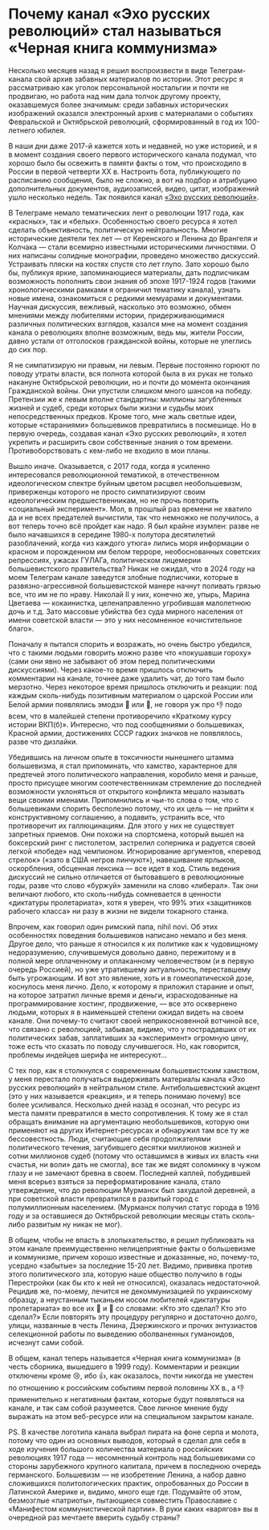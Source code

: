 # Почему канал «Эхо русских революций» стал называться «Черная книга коммунизма»

Несколько месяцев назад я решил воспроизвести в виде Телеграм-канала свой архив забавных материалов по истории. Этот ресурс я рассматриваю как уголок персональной ностальгии и почти не продвигаю, но работа над ним дала толчок другому проекту, оказавшемуся более значимым:  среди забавных исторических изображений оказался электронный архив с материалами о событиях Февральской и Октябрьской революций, сформированный в год их 100-летнего юбилея. 

В наши дни даже 2017-й кажется хоть и недавней, но уже историей, и я в момент создания своего первого исторического канала подумал, что хорошо было бы освежить в памяти факты о том, что происходило в России в первой четверти XX в.  Настроить бота, публикующего по расписанию сообщения, было не сложно, а вот на подбор и атрибуцию дополнительных документов, аудиозаписей, видео, цитат, изображений ушло несколько недель. Так появился канал [«Эхо русских революций»](https://t.me/channel_1917).

В Телеграме немало тематических лент о революции 1917 года, как «красных», так и «белых». Особенностью своего ресурса я хотел сделать объективность, политическую нейтральность. Многие исторические деятели  тех лет — от Керенского и Ленина до Врангеля и Колчака — стали всемирно известными историческими личностями. О них написаны солидные монографии, проведено множество дискуссий. Устраивать пляски на костях спустя сто лет глупо. Зато хорошо было бы, публикуя яркие, запоминающиеся материалы, дать подписчикам возможность пополнить свои знания об эпохе 1917-1924 годов (такими хронологическими рамками я ограничил тематику канала), узнать новые имена, ознакомиться с редкими мемуарами и документами. Научная дискуссия, вежливый, насколько это возможно, обмен мнениями между любителями истории, придерживающимися различных политических взглядов, казался мне на момент создания канала о революциях вполне возможным, ведь мы, жители России,  давно устали от отголосков гражданской войны, которые не улеглись до сих пор.

Я не симпатизирую ни правым, ни левым. Первые постоянно горюют по поводу утраты власти, вся полнота которой была в их руках не только накануне Октябрьской революции, но и почти до момента окончания Гражданской войны. Они упустили слишком много шансов на победу. Претензии же к левым вполне стандартны: миллионы загубленных жизней и судеб, среди которых были жизни и судьбы моих непосредственных предков. Кроме того, мне жаль светлые идеи, которые «стараниями» большевиков превратились в посмешище. Но в первую очередь, создавая канал «Эхо русских революций», я хотел укрепить и расширить свои собственные знания о том времени. Противоборствовать с кем-либо не входило в мои планы.

Вышло иначе. Оказывается, с 2017 года, когда я усиленно интересовался революционной тематикой, в отечественном идеологическом спектре буйным цветом расцвел необольшевизм, приверженцы которого не просто симпатизируют своим идеологическим предшественникам, но не прочь повторить «социальный эксперимент». Мол, в прошлый раз времени не хватило да и не всех предателей вычистили, так что немножко не получилось, а вот теперь точно всё пройдет как надо. Я был крайне изумлен: разве не было начавшихся в середине 1980-х полутора десятилетий разоблачений, когда «из каждого утюга» лились  моря информации о красном и порожденном им белом терроре, необоснованных советских репрессиях, ужасах ГУЛАГа, политическом лицемерии большевистского правительства? Никак не ожидал, что в 2024 году на моем Телеграм канале заведутся злобные подписчики, которые в развязно-агрессивной большевистской манере начнут поливать грязью все, что им не по нраву. Николай II у них, конечно же, упырь, Марина Цветаева — кокаинистка, целенаправленно угробившая малолетнюю дочь и т.д. Зато массовые убийства без суда мирного населения от имени советской власти — это у них несомненное «очистительное благо».

Поначалу я пытался спорить и возражать, но очень быстро убедился, что с такими людьми говорить можно разве что «покушавши гороху» (сами они явно не забывают об этом перед политическими дискуссиями). Через какое-то время пришлось отключить комментарии на канале, точнее даже удалить чат, до того там было мерзотно. Через некоторое время пришлось отключить и реакции:  под каждым сколь-нибудь позитивным материалом о царской России или Белой армии появлялись эмодзи 💩 или 🤮, не говоря уж про 👎 подо всем, что в малейшей степени противоречило «Краткому курсу истории ВКП(б)». Интересно, что под сообщениями о большевиках, Красной армии, достижениях СССР гадких значков не появлялось, разве что дизлайки.

Убедившись на личном опыте в токсичности нынешнего штамма большевизма, я стал припоминать, что хамство, характерное для предтечей этого политического направления, коробило меня и раньше, просто присущее многим соотечественникам стремление до последней возможности уклоняться от открытого конфликта мешало называть вещи своими именами. Припомнились и чьи-то слова о том, что с большевиками спорить бесполезно потому, что их цель — не прийти к конструктивному соглашению, а подавить, устранить все, что противоречит их галлюцинациям. Для этого у них не существует запретных приемов. Они похожи на спортсмена, который вышел на боксерский ринг с пистолетом, застрелил соперника и радуется своей легкой «победе» над чемпионом. Игнорирование аргументов, «перевод стрелок» («зато в США негров линчуют»), навешивание ярлыков, оскорбления, обсценная лексика — все идет в ход. Стиль ведения дискуссий не сильно отличается от бытовавшего в революционные годы, разве что слово «буржуй» заменили на слово «либерал». Так они величают любого, кто сколь-нибудь сомневается в ценности «диктатуры пролетариата», хотя я уверен, что 99% этих «защитников рабочего класса» ни разу в жизни не видели токарного станка. 

Впрочем, как говорил один римский папа, nihil novi. Об этих особенностях поведения большевиков написано немало и без меня. Другое дело, что раньше я относился к их политике как к чудовищному  недоразумению, случившемуся довольно давно, пережитому и в полной мере оплаченному и оплаканному человечеством (и в первую очередь Россией), но уже утратившему актуальность, переставшему быть угрожающим. И вот это явление, хоть и в гомеопатической дозе, коснулось меня лично. Дело, к которому я приложил старание и опыт, на которое затратил личные время и деньги, израсходованные на программирование хостинг, продвижение, — все это  осквернено людьми, которых я в наименьшей степени ожидал видеть на своем канале. Они почему-то считают своей неприкосновенной вотчиной все, что связано с революцией, забывая, видимо, что у пострадавших от их политических забав, заплативших за «эксперимент» огромную цену, тоже есть что сказать по поводу случившегося. Но, как говорится, проблемы индейцев шерифа не интересуют…

С тех пор, как я столкнулся с современным большевистским хамством, у меня перестало получаться выдерживать материалы канала «Эхо русских революций» в нейтральном стиле. Антибольшевистский акцент (это у них называется «реакция», и я теперь понимаю почему) все более усиливался. Несколько дней назад я осознал, что ресурс из места памяти превратился в место сопротивления. К тому же я стал обращать внимание на аргументацию необольшевиков, которую они применяют на других Интернет-ресурсах и обнаружил там все ту же бессовестность. Люди, считающие себя продолжателями политического течения, загубившего десятки миллионов жизней и сотни миллионов судеб (потому что оставшимся в живых их власть «ни счастья, ни воли» дать не смогла), все так же видят соломинку в чужом глазу и не замечают бревна в своем. Последней каплей, побудившей меня всерьез взяться за переформатирование канала, стало утверждение, что до революции Мурманск был захудалой деревней, а при советской власти превратился в развитый город с полумиллионным населением. (Мурманск получил статус города в 1916 году и за оставшиеся до Октябрьской революции месяцы стать сколь-либо развитым ну никак не мог).

В общем, чтобы не впасть в злопыхательство, я решил публиковать на этом канале преимущественно нелицеприятные факты о большевизме и коммунизме, причем хорошо известные и доказанные, но, почему-то, усердно «забытые» за последние 15-20 лет. Видимо, прививка против этого политического зла, которую наше общество получило в годы Перестройки (как бы кто к ней не относился), оказалась недостаточной. Рецидив же, по-моему, лечится не декоммунизацией по украинскому образцу, а неустанным тыканьем носом любителей «диктатуры пролетариата» во все их 💩 и 🤮 со словами: «Кто это сделал? Кто это сделал?» Если повторять эту процедуру регулярно и достаточно долго, улицы, названные в честь Ленина, Дзержинского и прочих энтузиастов селекционной работы по выведению оболваненных гуманоидов, исчезнут сами собой.

В общем, канал теперь называется «Черная книга коммунизма» (в честь сборника, вышедшего в 1999 году). Комментарии и реакции отключены кроме 😢, ибо 👍, как оказалось, почти никогда не уместен по отношению к российским событиям первой половины XX в., а 👎 применительно к негативным фактам, которые будут появляться на канале, и так сам собой разумеется. Свое личное мнение буду выражать на этом веб-ресурсе или на специальном закрытом канале.

PS. В качестве логотипа канала выбрал пирата на фоне серпа и молота, потому что один из основных выводов, который я сделал для себя в ходе изучения большого количества материала о российских революциях 1917 года — несомненный контроль над большевиками со стороны зарубежного крупного капитала, причем в последнюю очередь германского. Большевизм — не изобретение Ленина, а набор давно сложившихся политологических практик, опробованных до России в Латинской Америке и, видимо, много еще где. Подумайте об этом, безмозглые «патриоты», пытающиеся совместить Православие с «Манифестом коммунистической партии». В руки каких «варягов» вы в очередной раз мечтаете вверить судьбу страны? 
